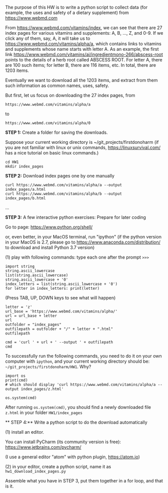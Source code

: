 The purpose of this HW is to write a python script
to collect data (for example, the uses and safety of a dietary supplement) from https://www.webmd.com

From https://www.webmd.com/vitamins/index, we can see that there are 27 index pages for various vitamins and supplements: A, B, ..., Z, and 0-9.
If we click any of them, say, A, it will take us to
https://www.webmd.com/vitamins/alpha/a, which contains links to
vitamins and supplements whose name starts with letter A.
As an example, the first link https://www.webmd.com/vitamins/ai/ingredientmono-266/abscess-root points to the details of a herb root called ABSCESS ROOT. For letter A, there are 100 such items; for letter B, there are 116 items, etc. In total, there are 1203 items.

Eventually we want to download all the 1203 items, and extract from them such information as common names, uses, safety.

But first, let us focus on downloading the 27 index pages, from
```
https://www.webmd.com/vitamins/alpha/a
```
to
```
https://www.webmd.com/vitamins/alpha/0
```

**STEP 1:**  Create a folder for saving the downloads.

Suppose your current working directory is ~/git_projects/firstdonoharm (if you are not familiar with linux or unix commands, https://linuxsurvival.com/ has a nice tutorial on basic linux commands.)

```
cd HW1
mkdir index_pages
```

**STEP 2:** Download index pages one by one manually
```
curl https://www.webmd.com/vitamins/alpha/a --output index_pages/a.html
curl https://www.webmd.com/vitamins/alpha/b --output index_pages/b.html
```
...

**STEP 3:** A few interactive python exercises: Prepare for later coding

Go to page: https://www.python.org/shell/

or, even better, in your MacOS terminal, run "ipython" (if the python version in your MacOS is 2.7, please go to https://www.anaconda.com/distribution/ to download and install Python 3.7 version)

(1) play with following commands: type each one after the prompt `>>>`

```
import string
string.ascii_lowercase
list(string.ascii_lowercase)
string.ascii_lowercase + '0'
index_letters = list(string.ascii_lowercase + '0')
for letter in index_letters: print(letter)
```

(Press TAB, UP, DOWN keys to see what will happen)

```
letter = 'z'
url_base = 'https://www.webmd.com/vitamins/alpha/'
url = url_base + letter
url
outfolder = "index_pages"
outfilepath = outfolder + "/" + letter + ".html"
outfilepath

cmd = 'curl ' + url + ' --output ' + outfilepath
cmd
```

To successfully run the following commands, you need to do it on your own computer with `ipython`, and your current working directory should be: `~/git_projects/firstdonoharm/HW1`. Why?
```
import os
print(cmd)
# which should display 'curl https://www.webmd.com/vitamins/alpha/a --output index_pages/z.html'

os.system(cmd)
```
After running `os.system(cmd)`, you should find a newly downloaded file `z.html` in your folder `HW1/index_pages`

** STEP 4:**
Write a python script to do the download automatically

(1) install an editor.

You can install PyCharm (its community version is free): https://www.jetbrains.com/pycharm/

(I use a general editor "atom" with python plugin, https://atom.io)


(2) in your editor, create a python script, name it as `hw1_download_index_pages.py`

Assemble what you have in STEP 3, put them together in a for loop, and that is it.
